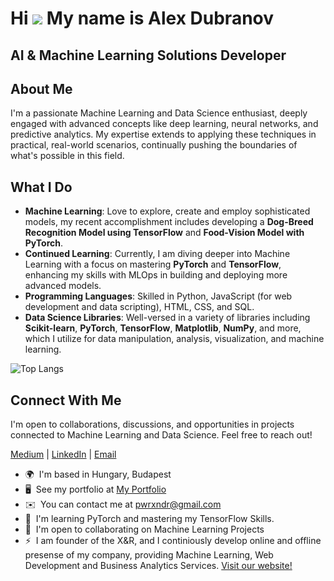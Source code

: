 Hi ![](https://user-images.githubusercontent.com/18350557/176309783-0785949b-9127-417c-8b55-ab5a4333674e.gif) My name is Alex Dubranov
==========================================================================================================================================

AI & Machine Learning Solutions Developer
------------------------------------------

## About Me

I'm a passionate Machine Learning and Data Science enthusiast, deeply engaged with advanced concepts like deep learning, neural networks, and predictive analytics. My expertise extends to applying these techniques in practical, real-world scenarios, continually pushing the boundaries of what's possible in this field.

## What I Do

- **Machine Learning**: Love to explore, create and employ sophisticated models, my recent accomplishment includes developing a **Dog-Breed Recognition Model using TensorFlow** and **Food-Vision Model with PyTorch**. 
- **Continued Learning**: Currently, I am diving deeper into Machine Learning with a focus on mastering **PyTorch** and **TensorFlow**, enhancing my skills with MLOps in building and deploying more advanced models.
- **Programming Languages**: Skilled in Python, JavaScript (for web development and data scripting), HTML, CSS, and SQL.
- **Data Science Libraries**: Well-versed in a variety of libraries including **Scikit-learn**, **PyTorch**, **TensorFlow**, **Matplotlib**, **NumPy**, and more, which I utilize for data manipulation, analysis, visualization, and machine learning.

![Top Langs](https://github-readme-stats.vercel.app/api/top-langs/?username=PWRXNDR&hide_progress=true)

## Connect With Me

I'm open to collaborations, discussions, and opportunities in projects connected to Machine Learning and Data Science. Feel free to reach out!

[Medium](https://medium.com/@pwrxndr) | [LinkedIn](https://www.linkedin.com/in/aleksandr-dubranov-394481281/) | [Email](mailto:pwrxndr@gmail.com)


* 🌍  I'm based in Hungary, Budapest
* 🖥️  See my portfolio at [My Portfolio](https://pwrxndr.github.io/Alex_Dubranov/)
* ✉️  You can contact me at [pwrxndr@gmail.com](mailto:pwrxndr@gmail.com)
* 🧠  I'm learning PyTorch and mastering my TensorFlow Skills.
* 🤝  I'm open to collaborating on Machine Learning Projects
* ⚡  I am founder of the X&R, and I continiously develop online and offline presense of my company, providing Machine Learning, Web Development and Business Analytics Services. [Visit our website!](https://pwrxndr.github.io/xnr_website/)
